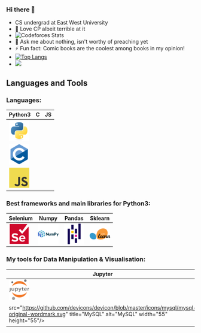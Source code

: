 ### Hi there 👋



- CS undergrad at East West University 
- 🤔 Love CP albeit terrible at it
- ![Codeforces Stats](https://codeforces-readme-stats.vercel.app/api/card?username=Secondo_is_nub)
- 💬 Ask me about nothing, isn't worthy of preaching yet
- ⚡ Fun fact: Comic books are the coolest among books in my opinion!
- [![Top Langs](https://github-readme-stats.vercel.app/api/top-langs/?username=Naf-Second)](https://github.com/anuraghazra/github-readme-stats)
- ![](https://komarev.com/ghpvc/?username=Naf-Second)

## Languages and Tools 
<div>

### Languages:
| Python3 | C | JS | 
|----------|----------|----------|
 <img src="https://github.com/devicons/devicon/blob/master/icons/python/python-original.svg" title="Python"  alt="Python" width="55" height="55"/> |  
 <img src="https://github.com/devicons/devicon/blob/master/icons/c/c-original.svg" title="C"  alt="C" width="55" height="55"/> |  
 <img src="https://github.com/devicons/devicon/blob/master/icons/javascript/javascript-original.svg" title="JavaScript" alt="JavaScript" width="55" height="55"/> |

  

### Best frameworks and main libraries for Python3:

| Selenium | Numpy | Pandas | Sklearn | 
|----------|----------|----------|----------|
|<img src="https://github.com/devicons/devicon/blob/master/icons/selenium/selenium-original.svg" title="Selenium"  alt="Selenium" width="55" height="55"/>|  <img src="https://github.com/devicons/devicon/blob/master/icons/numpy/numpy-original-wordmark.svg" title="Numpy" alt="Numpy" width="55" height="55"/>|  <img src="https://github.com/devicons/devicon/blob/master/icons/pandas/pandas-original.svg" title="Pandas" alt="Pandas" width="55" height="55"/>|  <img src="https://github.com/devicons/devicon/blob/master/icons/scikitlearn/scikitlearn-original.svg" title="sklearn" alt="sklearn" width="55" height="55"/>|



### My tools for Data Manipulation & Visualisation:

| Jupyter | MySQL | SQLite | Plotly | Matpltlib |
|----------|----------|----------|----------|----------|
<img src="https://github.com/devicons/devicon/blob/master/icons/jupyter/jupyter-original-wordmark.svg" title="Jupiter" alt="Jupiter" width="55" height="55"/>| <img
src="https://github.com/devicons/devicon/blob/master/icons/mysql/mysql-original-wordmark.svg" title="MySQL" alt="MySQL" width="55" height="55"/>|<img src="https://github.com/devicons/devicon/blob/master/icons/sqlite/sqlite-original-wordmark.svg" title="SQLite" alt="SQLite" width="55" height="55"/>|<img src="https://github.com/devicons/devicon/blob/master/icons/plotly/plotly-original.svg" title="plotly" alt="pltly" width="55" height="55"/> | <img src="https://github.com/devicons/devicon/blob/master/icons/matplotlib/matplotlib-original.svg" title="plotly" alt="pltly" width="55" height="55"/> |



</div>



